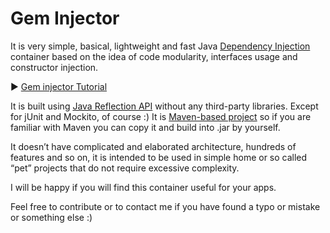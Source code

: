 
# Gem Injector


It is very simple, basical, lightweight and fast Java [Dependency Injection](https://en.wikipedia.org/wiki/Dependency_injection) container based on the idea of code modularity, interfaces usage and constructor injection.

  :arrow_forward: [Gem injector Tutorial](https://github.com/Diarsid/gem-injector/blob/master/docs/tutorial.md)

It is built using [Java Reflection API](https://docs.oracle.com/javase/8/docs/api/java/lang/reflect/package-summary.html) without any third-party libraries. Except for jUnit and Mockito, of course :) It is [Maven-based project](https://maven.apache.org) so if you are familiar with Maven you can copy it and build into .jar by yourself.

It doesn’t have complicated and elaborated architecture, hundreds of features and so on, it is intended to be used in simple home or so called “pet” projects that do not require excessive complexity.

I will be happy if you will find this container useful for your apps.

Feel free to contribute or to contact me if you have found a typo or mistake or something else :) 
